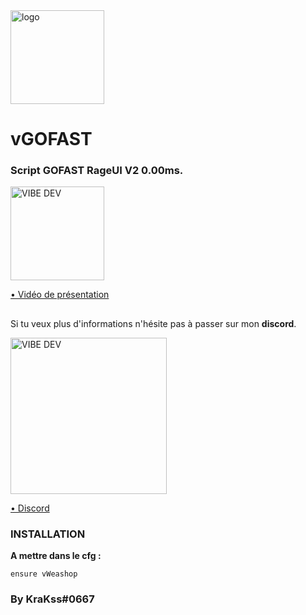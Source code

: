 <img alt="logo" width="150px" src="https://cdn.discordapp.com/attachments/664539748752293914/946115463123980288/Sans_titre.png" />

# vGOFAST

### Script GOFAST RageUI V2 0.00ms.
> 
> 
<a href="https://youtu.be/QnjpksDV2r4">
<img alt="VIBE DEV" width="150px" src="https://cdn.discordapp.com/attachments/863444292579360799/968826952997810236/youtube-g6e2ca656b_1920.png"/>
  
• Vidéo de présentation
</a>

##

Si tu veux plus d'informations n'hésite pas à passer sur mon **discord**.

<a href="https://discord.gg/nF9aHrSJh6">
<img alt="VIBE DEV" width="250px" src="https://cdn.discordapp.com/attachments/863444292579360799/909083496453115964/download.png" />
  
• Discord</a>
 
### INSTALLATION

**A mettre dans le cfg :** 

``` 
ensure vWeashop
```
### By KraKss#0667
